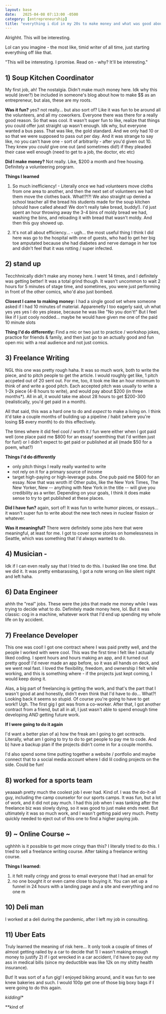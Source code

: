 ```yaml
---
layout: base
date:   2025-04-08 07:13:00 -0500
category: [entrepreneurship]
title: "everything i did in my 20s to make money and what was good about it"
---
```

Alrighht. This will be interesting. 

Lol can you imagine - the most like, timid writer of all time, just starting everything off like that. 

"This will be interesting. I promise. Read on - why? It'll be interesting."

## 1) Soup Kitchen Coordinator 
My first job, ah! The nostalgia. Didn't make much money here. Idk why this would (ever?) be included in someone's blog about how to make $$ as an entrepreneur, but alas, these are my roots. 

**Was it fun?** yes? not really... but also sort of? Like it was fun to be around all the volunteers, and all my coworkers. Everyone there was there for a really good reason. So that was cool. It wasn't super fun to like, realize that things you could offer just straight up wasn't enough. Idk why, but everyone wanted a bus pass. That was like, the gold standard. And we only had 10 or so that we were supposed to pass out per day. And it was strange to say like, no you can't have one - sort of arbitrarily - after you'd given out 10. They knew you *could* give one out (and sometimes did!) if they pleaded their case well enough (need to get to a job, the doctor, etc etc)

**Did I make money?** Not really. Like, $200 a month and free housing. Definitely a volunteering program. 

**Things I learned**

1) So much inefficiency! - Literally once we had volunteers move cloths from one area to another, and then the next set of volunteers we had them move the clothes back. What!?!?! We also straight up denied a school teacher all the bread his students made for the soup kitchen (should have called ahead! We don't really take bread, buddy!). I'd just spent an hour throwing away the 3-4 bins of moldy bread we had, washing the bins, and reloading it with bread that wasn't moldy. And then this guy showed up. 

2) It's not all about efficiency... - ugh... the most useful thing I think I did here was go to the hospital with one of guests, who had to get her big toe amputated because she had diabetes and nerve damage in her toe and didn't feel that it was rotting / super infected. 


## 2) stand up 
Tecchhnically didn't make any money here. I went 14 times, and I definitely was getting better! It was a total grind though. It wasn't uncommon to wait 2 hours for 5 minutes of stage time, and sometimes, you were just performing in front of the other comics, who'd also just bombed.

**Closest I came to making money:** 
I had a single good set where someone asked if I had 10 minutes of material. Apparenetly I too eagerly said, uh what yes yes yes I do yes please, because he was like "No you don't!" But I feel like if I just cooly nodded... maybe he would have given me one of the paid 10 minute slots

**Thing I'd do differently:** Find a mic or two just to practice / workshop jokes, practice for friends & family, and then just go to an actually good and fun open mic with a real audience and not just comics.  

## 3) Freelance Writing 
NGL this one was pretty rough haha. It was so much work, both to write the piece, and to pitch people to get the article. I would roughly get like, 1 pitch accpeted out of 20 sent out. For me, too, it took me like an hour minimum to think of and write a good pitch. Each accepted pitch was usually to write a 1-2k piece (4-8 hours to write), and would pay about $200 (in three months*). All in all, it would take me about 28 hours to get $200-300 (realistically, you'd get paid in a month).

All that said, this was a hard one to do and *expect* to make a living on. I think it'd take a couple months of building up a pipeline / habit (where you're losing $$ every month) to do this effectively.

The times where it did feel cool / worth it / fun were either when I got paid well (one place paid me $800 for an essay! soemthing that I'd written just for fun!) or I didn't expect to get paid or published at all (made $50 for a poem, what?)

**Things I'd do differently** 
- only pitch things I really really wanted to write
- not rely on it for a primary source of income
- target high-paying or high-leverage pubs. One pub paid me $800 for an essay. Now that was wroth it! Other pubs, like the New York Times, The New Yorker, New -- anything with New York in the title -- will give you credibility as a writer. Depending on your goals, I think it does make sense to try to get published at these places.

**Did I have fun?** again, sort of! It was fun to write humor pieces, or essays... it wasn't super fun to write about the new tech news in nuclear fission or whatever.

**Was it meaningful?** There were definitely some jobs here that were meaningful, at least for me. I got to cover some stories on homelessness in Seattle, which was something that I'd always wanted to do. 

## 4) Musician - 
Idk if I can even really say that I tried to do this. I busked like one time. But we did it. It was pretty embarassing, I got a note wrong on like silent night and left haha. 

## 6) Data Engineer 
ahhh the "real" jobs. These were the jobs that made me money while I was trying to decide what to do. Definitely made money here, lol. But it was classic: cog in a machine, whatever work that I'd end up spending my whole life on by accident. 

## 7) Freelance Developer
This one was cool! I got one contract where I was paid pretty well, and the people I worked with were cool. This was the first time I felt like I actually liked coding. I spent hours and hours making an app, and it turned out pretty good! I'd never made an app before, so it was all hands on deck, and we went real fast. I loved the flexibility, freedom, and ownership I felt while working, and this is something where - if the projects just kept coming, I would keep doing it. 

Alas, a big part of freelancing is getting the work, and that's the part that I wasn't good at and honestly, didn't even think that I'd have to do... What?! Looking back it seems so stupid. Of course you're going to have to get work!! Ugh. The first gig I got was from a co-worker. After that, I got another contract from a friend, but all in all, I just wasn't able to spend enough time developing *AND* getting future work. 

**If I were going to do it again**

I'd want a better plan of a) how the freak am I going to get ocntracts. Literally, what am I going to try to do to get people to pay me to code. And b) have a backup plan if the projects didn't come in for a couple months. 

I'd also spend some time putting together a website / portfolio and maybe connect that to a social media account where I did lil coding projects on the side. Could be fun! 

## 8) worked for a sports team 
yeaaaah pretty much the coolest job I ever had. Kind of. I was the do-it-all guy, including the camp counselor for our sports camps. It was fun, but a lot of work, and it did not pay much. I had this job when I was tanking after the freelance biz was slowly dying, so it was good to just make ends meet. But ultimately it was so much work, and I wasn't getting paid very much. Pretty quickly needed to eject out of this one to find a higher paying job. 

## 9) ~ Online Course ~
ughhhh is it possible to get more cringy than this? I literally tried to do this. I tried to sell a freelance writing course. After taking a freelance writing course. 

**Things I learned:** 
1) it felt really cringy and gross to email everyone that I had an email for
2) no one bought it or even came close to buying it. You can set up a funnel in 24 hours with a landing page and a site and everything and no one m

## 10) Deli man
I worked at a deli during the pandemic, after I left my job in consulting. 

## 11) Uber Eats
Truly learned the meaning of risk here... It only took a couple of times of almost getting railed by a car to decide that 1) I wasn't making enough money to justify 2) if i got wrecked in a car accident, I'd have to pay out my ass in medical bills (since my deductible was like 12k on my shitty health insurance). 

But! It was sort of a fun gig! I enjoyed biking around, and it was fun to see knew bakeries and such. I would 100p get one of those big boxy bags if I were going to do this again. 



*kidding!**

**kind of